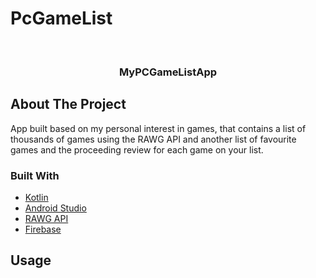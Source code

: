# PcGameList

<br />
 
  <h3 align="center">MyPCGameListApp</h3>

<!-- ABOUT THE PROJECT -->
## About The Project
App built based on my personal interest in games, that contains a list of thousands of games using the RAWG API and another list of favourite games and the proceeding review for each game on your list.

### Built With

* [Kotlin]()
* [Android Studio]()
* [RAWG API]()
* [Firebase]()

<!-- USAGE EXAMPLES -->
## Usage



